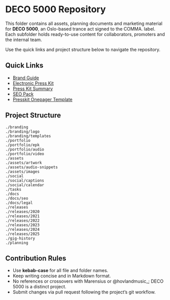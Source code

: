 # DECO 5000 Repository

This folder contains all assets, planning documents and marketing material for **DECO 5000**, an Oslo-based trance act signed to the COMMA. label. Each subfolder holds ready-to-use content for collaborators, promoters and the internal team.

Use the quick links and project structure below to navigate the repository.

## Quick Links
- [Brand Guide](BRAND_GUIDE.md)
- [Electronic Press Kit](portfolio/epk/epk.md)
- [Press Kit Summary](press-kit-summary.md)
- [SEO Pack](docs/seo/seo.deco-5000-metadata.md)
- [Presskit Onepager Template](branding/templates/presskit-onepager-template.md)

## Project Structure
```text
./branding
./branding/logo
./branding/templates
./portfolio
./portfolio/epk
./portfolio/audio
./portfolio/video
./assets
./assets/artwork
./assets/audio-snippets
./assets/images
./social
./social/captions
./social/calendar
./tasks
./docs
./docs/seo
./docs/legal
./releases
./releases/2020
./releases/2021
./releases/2022
./releases/2023
./releases/2024
./releases/2025
./gig-history
./planning
```

## Contribution Rules
- Use **kebab-case** for all file and folder names.
- Keep writing concise and in Markdown format.
- No references or crossovers with Marensius or @hovlandmusic_; DECO 5000 is a distinct project.
- Submit changes via pull request following the project’s git workflow.
